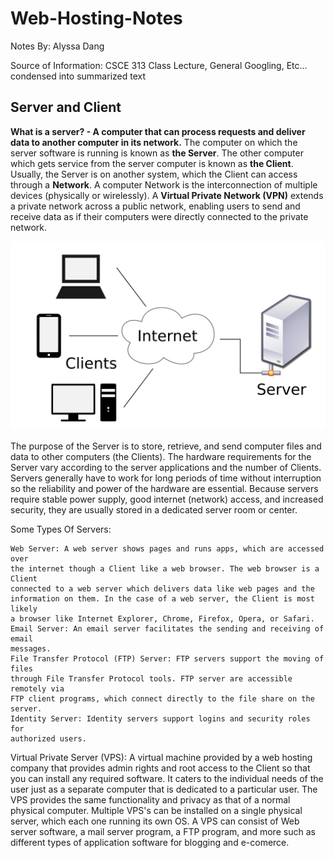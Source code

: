 # Web-Hosting-Notes

Notes By: Alyssa Dang

Source of Information: CSCE 313 Class Lecture, General Googling, Etc... condensed into summarized text

## Server and Client

**What is a server? - A computer that can process requests and deliver data to another computer in its network.**
The computer on which the server software is running is known as **the Server**.
The other computer which gets service from the server computer is known as **the Client**. 
Usually, the Server is on another system, which the Client can access through a **Network**.
A computer Network is the interconnection of multiple devices (physically or wirelessly).
A **Virtual Private Network (VPN)** extends a private network across a public network, enabling users to send and receive 
data as if their computers were directly connected to the private network.

![Server-Client Model](https://github.com/AlyssaDang/Web-Hosting-Notes/blob/master/notesImages/Server-Client-Model.png)

The purpose of the Server is to store, retrieve, and send computer files and data to other computers (the Clients). 
The hardware requirements for the Server vary according to the server applications and the number of Clients. 
Servers generally have to work for long periods of time without interruption so the reliability and power of the hardware are essential. Because servers require stable power supply, good internet (network) access, and increased security, they are usually stored in a dedicated server room or center.

Some Types Of Servers:

    Web Server: A web server shows pages and runs apps, which are accessed over 
    the internet though a Client like a web browser. The web browser is a Client 
    connected to a web server which delivers data like web pages and the 
    information on them. In the case of a web server, the Client is most likely 
    a browser like Internet Explorer, Chrome, Firefox, Opera, or Safari. 
    Email Server: An email server facilitates the sending and receiving of email 
    messages. 
    File Transfer Protocol (FTP) Server: FTP servers support the moving of files 
    through File Transfer Protocol tools. FTP server are accessible remotely via 
    FTP client programs, which connect directly to the file share on the server. 
    Identity Server: Identity servers support logins and security roles for 
    authorized users. 

Virtual Private Server (VPS): A virtual machine provided by a web hosting company that provides admin rights and root access 
to the Client so that you can install any required software. It caters to the individual needs of the user just as a separate computer that is dedicated to a particular user. The VPS provides the same functionality and privacy as that of a normal physical computer. Multiple VPS's can be installed on a single physical server, which each one running its own OS.
A VPS can consist of Web server software, a mail server program, a FTP program, and more such as different types of application software for blogging and e-comerce.
